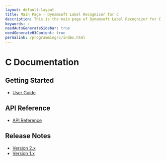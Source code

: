 ```yaml
---
layout: default-layout
title: Main Page - Dynamsoft Label Recognizer for C
description: This is the main page of Dynamsoft Label Recognizer for C Language.
keywords: c
needAutoGenerateSidebar: true
needGenerateH3Content: true
permalink: /programming/c/index.html
---
```


# C Documentation

## Getting Started

- [User Guide](user-guide.md)

## API Reference

- [API Reference](api-reference/index.md)

## Release Notes

- [Version 2.x]({{site.c-cplusplus-release-notes}}c-cpp-2.html)
- [Version 1.x]({{site.c-cplusplus-release-notes}}c-cpp-1.html)